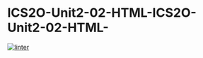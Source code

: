 # ICS2O-Unit2-02-HTML-ICS2O-Unit2-02-HTML-
[![linter](https://github.com/Ethan-Prieur/Ethan-Prieur/ICS2O-Unit2-02-HTML-ICS2O-Unit2-02-HTML-/workflows/linter/badge.svg)](https://github.com/marketplace/actions/super-linter)
